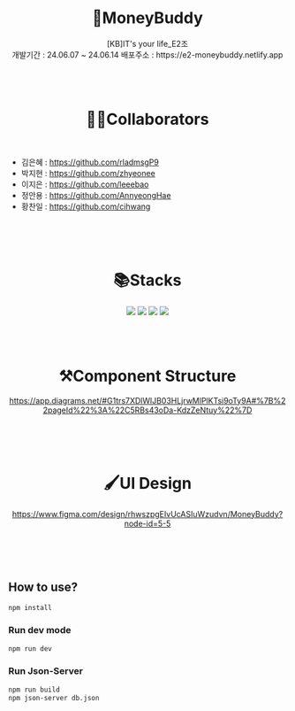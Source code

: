 <div align="center">
  <h1>🤑MoneyBuddy</h1>
  [KB]IT's your life_E2조 <br>
  개발기간 : 24.06.07 ~ 24.06.14
  배포주소 : https://e2-moneybuddy.netlify.app
</div>
<br>
<br>
<br>
<div align="center">
  <h1>👫🏻Collaborators</h1>
</div>
<div align="left">
<br>

  - 김은혜 : https://github.com/rladmsgP9 <br>
  - 박지현 : https://github.com/zhyeonee <br>
  - 이지은 : https://github.com/leeebao <br>
  - 정안용 : https://github.com/AnnyeongHae <br>
  - 황찬일 : https://github.com/cihwang <br>
</div> 
<br>
<br>
<br>

<div align="center">
  <h1>📚Stacks</h1>
<img src="https://img.shields.io/badge/CSS3-1572B6?style=flat-square&logo=css3&logoColor=white"/>
<img src="https://img.shields.io/badge/HTML5-E34F26?style=flat-square&logo=html5&logoColor=white"/>
<img src="https://img.shields.io/badge/JavaScript-F7DF1E?style=flat-square&logo=javascript&logoColor=black"/>
<img src="https://img.shields.io/badge/Vue.js-4FC08D?style=flat-square&logo=Vue.js&logoColor=white"/>
</div>
<br>
<br>
<br>

<div align="center">
  <h1>⚒️Component Structure</h1>


https://app.diagrams.net/#G1trs7XDlWlJB03HLjrwMlPlKTsi9oTy9A#%7B%22pageId%22%3A%22C5RBs43oDa-KdzZeNtuy%22%7D

</div>
<br>
<br>
<br>

<div align="center">
  <h1>🖌️UI Design</h1>

https://www.figma.com/design/rhwszpgEIvUcASIuWzudvn/MoneyBuddy?node-id=5-5

</div>
<br>
<br>
<br>


## How to use?

```sh
npm install
```

### Run dev mode

```sh
npm run dev
```

### Run Json-Server

```sh
npm run build
npm json-server db.json
```

